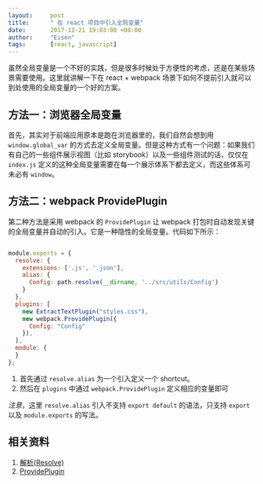 ```yaml
---
layout:     post
title:      " 在 react 项目中引入全局变量"
date:       2017-12-21 19:03:00 +08:00
author:     "Eisen"
tags:       [react, javascript]
---
```


虽然全局变量是一个不好的实践，但是很多时候处于方便性的考虑，还是在某些场景需要使用。这里就讲解一下在 react + webpack 场景下如何不提前引入就可以到处使用的全局变量的一个好的方案。

## 方法一：浏览器全局变量

首先，其实对于前端应用原本是跑在浏览器里的，我们自然会想到用 `window.global_var` 的方式去定义全局变量。但是这种方式有一个问题：如果我们有自己的一些组件展示视图（比如 storybook）以及一些组件测试的话，仅仅在 `index.js` 定义的这种全局变量需要在每一个展示体系下都去定义，而这些体系可未必有 `window`。

## 方法二：webpack ProvidePlugin

第二种方法是采用 webpack 的 `ProvidePlugin` 让 webpack 打包时自动发现关键的全局变量并自动的引入。它是一种隐性的全局变量。代码如下所示：

```js

module.exports = {
  resolve: {
    extensions: ['.js', '.json'],
    alias: {
      Config: path.resolve(__dirname, '../src/utils/Config')
    }
  },
  plugins: [
    new ExtractTextPlugin("styles.css"),
    new webpack.ProvidePlugin({
      Config: "Config"
    }),
  ],
  module: {
  }
};
```

1. 首先通过 `resolve.alias` 为一个引入定义一个 shortcut。
2. 然后在 `plugins` 中通过 `webpack.ProvidePlugin` 定义相应的变量即可

*注意*，这里 `resolve.alias` 引入不支持 `export default` 的语法，只支持 `export`  以及 `module.exports` 的写法。

## 相关资料

1. [解析(Resolve)](https://doc.webpack-china.org/configuration/resolve/#resolve)
2. [ProvidePlugin](https://doc.webpack-china.org/plugins/provide-plugin/#src/components/Sidebar/Sidebar.jsx)

